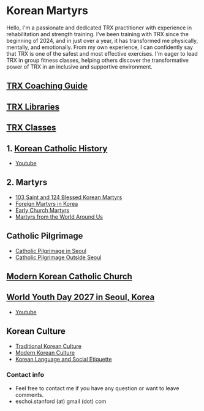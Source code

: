 # Korean Martyrs 

Hello, I'm a passionate and dedicated TRX practitioner with experience in rehabilitation and strength training. I’ve been training with TRX since the beginning of 2024, and in just over a year, it has transformed me physically, mentally, and emotionally. From my own experience, I can confidently say that TRX is one of the safest and most effective exercises. I'm eager to lead TRX in group fitness classes, helping others discover the transformative power of TRX in an inclusive and supportive environment.

## [TRX Coaching Guide](trx_introduction.md)
## [TRX Libraries](trx_libraries.md)
## [TRX Classes](trx_classes.md)

## 1. [Korean Catholic History]()
- [Youtube]()
## 2. Martyrs
- [103 Saint and 124 Blessed Korean Martyrs]()
- [Foreign Martyrs in Korea]()
- [Early Church Martyrs]()
- [Martyrs from the World Around Us]()
## Catholic Pilgrimage
- [Catholic Pilgrimage in Seoul]()
- [Catholic Pilgrimage Outside Seoul]()
## [Modern Korean Catholic Church]()
## [World Youth Day 2027 in Seoul, Korea]()
- [Youtube]()
## Korean Culture
- [Traditional Korean Culture]()
- [Modern Korean Culture]()
- [Korean Language and Social Etiquette]()


### Contact info
- Feel free to contact me if you have any question or want to leave comments. 
- eschoi.stanford (at) gmail (dot) com
